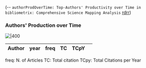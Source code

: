 (-- `authorProdOverTime: Top-Authors' Productivity over Time in bibliometrix: Comprehensive Science Mapping Analysis` [rdrr](https://rdrr.io/cran/bibliometrix/man/authorProdOverTime.html))

### **Authors' Production over Time**
![|400](https://www.researchgate.net/profile/Darci-Santos-Junior/publication/365654211/figure/fig2/AS:11431281098972833@1669141838969/Authors-production-over-time-Note-TC-is-total-citation_W640.jpg)

| Author | year | freq | TC | TCpY |  |
| ---- | ---- | ---- | ---- | ---- | ---- |
freq: N. of Articles
TC: Total citation
TCpy: Total Citations per Year
